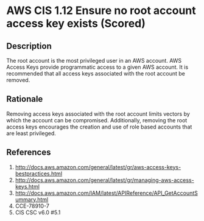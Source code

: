 # AWS CIS 1.12  Ensure no root account access key exists (Scored)

## Description

The root account is the most privileged user in an AWS account. AWS Access Keys provide
programmatic access to a given AWS account. It is recommended that all access keys
associated with the root account be removed.

## Rationale

Removing access keys associated with the root account limits vectors by which the account
can be compromised. Additionally, removing the root access keys encourages the creation
and use of role based accounts that are least privileged.

## References

1. http://docs.aws.amazon.com/general/latest/gr/aws-access-keys-bestpractices.html
2. http://docs.aws.amazon.com/general/latest/gr/managing-aws-access-keys.html
3. http://docs.aws.amazon.com/IAM/latest/APIReference/API_GetAccountSummary.html
4. CCE-78910-7
5. CIS CSC v6.0 #5.1
